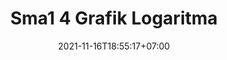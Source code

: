 ---
title : "Sma1 4 Grafik Logaritma"
description : 
date : 2021-11-16T18:55:17+07:00
featured : false
draft : true
comment : true
toc : false
reward : false
keywords : 
  - 
  - 
  - 
  - 
kategori : 
  - 
topik :
  - 
  -
seri : 
  - 
images : 
cover : 
  - 
---